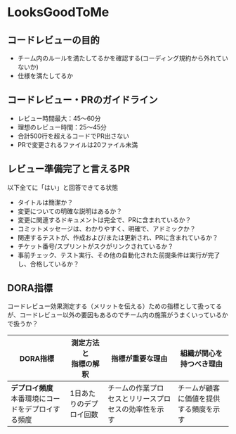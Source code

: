 # LooksGoodToMe

## コードレビューの目的
- チーム内のルールを満たしてるかを確認する(コーディング規約から外れていないか)
- 仕様を満たしてるか

## コードレビュー・PRのガイドライン
- レビュー時間最大：45〜60分
- 理想のレビュー時間：25〜45分
- 合計500行を超えるコードでPR出さない
- PRで変更されるファイルは20ファイル未満

## レビュー準備完了と言えるPR
以下全てに「はい」と回答できてる状態
- タイトルは簡潔か？
- 変更についての明確な説明はあるか？
- 変更に関連するドキュメントは完全で、PRに含まれているか？
- コミットメッセージは、わかりやすく、明確で、アドミックか？
- 関連するテストが、作成および/または更新され、PRに含まれているか？
- チケット番号/スプリントがスクがリンクされているか？
- 事前チェック、テスト実行、その他の自動化された前提条件は実行が完了し、合格しているか？


## DORA指標
コードレビュー効果測定する（メリットを伝える）ための指標として扱ってるが、コードレビュー以外の要因もあるのでチーム内の施策がうまくいっているかで扱うか？

| DORA指標 | 測定方法と<br/>指標の解釈 | 指標が重要な理由 | 組織が関心を<br/>持つべき理由 |
|----|----|----|----|
| **デプロイ頻度**<br/>本番環境にコードをデプロイする頻度 | 1日あたりのデプロイ回数 | チームの作業プロセスとリリースプロセスの効率性を示す | チームが顧客に価値を提供する頻度を示す |
